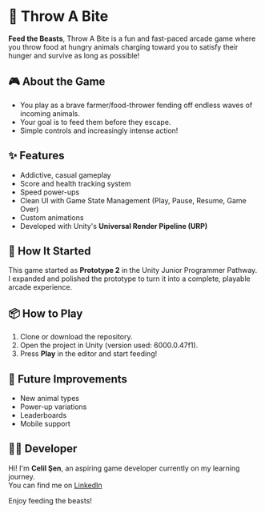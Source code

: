 # 🥩 Throw A Bite

**Feed the Beasts**, Throw A Bite is a fun and fast-paced arcade game where you throw food at hungry animals charging toward you to satisfy their hunger and survive as long as possible!

## 🎮 About the Game

- You play as a brave farmer/food-thrower fending off endless waves of incoming animals.
- Your goal is to feed them before they escape.
- Simple controls and increasingly intense action!

## ✨ Features

- Addictive, casual gameplay
- Score and health tracking system
- Speed power-ups
- Clean UI with Game State Management (Play, Pause, Resume, Game Over)
- Custom animations
- Developed with Unity's **Universal Render Pipeline (URP)**

## 🚀 How It Started

This game started as **Prototype 2** in the Unity Junior Programmer Pathway. I expanded and polished the prototype to turn it into a complete, playable arcade experience.

## 📦 How to Play

1. Clone or download the repository.
2. Open the project in Unity (version used: 6000.0.47f1).
3. Press **Play** in the editor and start feeding!

## 🔄 Future Improvements

- New animal types
- Power-up variations
- Leaderboards
- Mobile support

## 🧑‍💻 Developer

Hi! I'm **Celil Şen**, an aspiring game developer currently on my learning journey.  
You can find me on [LinkedIn](https://www.linkedin.com/in/celil-sen/)

Enjoy feeding the beasts!
